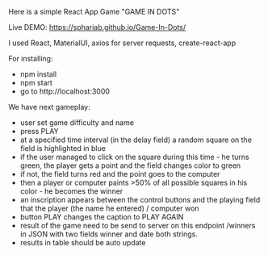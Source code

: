 Here is a simple React App Game "GAME IN DOTS"

Live DEMO: https://sphariab.github.io/Game-In-Dots/

I used React, MaterialUI, axios for server requests, create-react-app

For installing:
 - npm install
 - npm start
 - go to http://localhost:3000

We have next gameplay:
- user set game difficulty and name
- press PLAY
- at a specified time interval (in the delay field) a random square on the field is highlighted in blue
- if the user managed to click on the square during this time - he turns green, the player gets a point and the field changes color to green
- if not, the field turns red and the point goes to the computer
- then a player or computer paints >50% of all possible squares in his color - he becomes the winner
- an inscription appears between the control buttons and the playing field that the player (the name he entered) / computer won
- button PLAY changes the caption to PLAY AGAIN
- result of the game need to be send to server on this endpoint /winners in JSON with two fields winner and date both strings.
- results in table should be auto update
